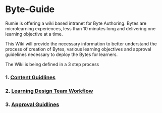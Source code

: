 # Byte-Guide

Rumie is offering a wiki based intranet for Byte Authoring. Bytes are microlearning experiences, less than 10 minutes long and delivering one learning objective at a time.

This Wiki will provide the necessary information to better understand the process of creation of Bytes, various learning objectives and approval guidelines necessary to deploy the Bytes for learners.

The Wiki is being defined in a 3 step process

### 1. [Content Guidlines](/byte-authoring)

### 2. [Learning Design Team Workflow](/learning-design-team-workflow)

### 3. [Approval Guidlines](/approval-guidelines)
